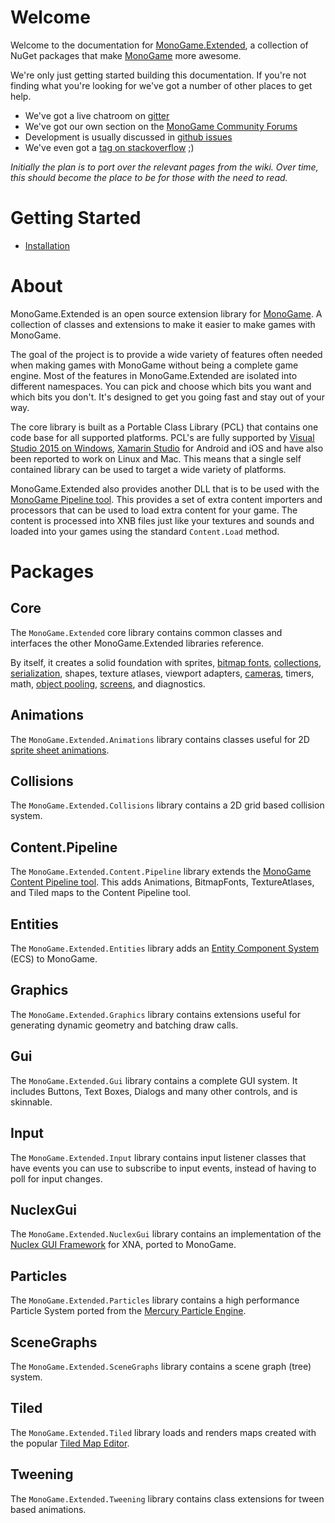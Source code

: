 # Welcome

Welcome to the documentation for [MonoGame.Extended](https://github.com/craftworkgames/MonoGame.Extended), a collection of NuGet packages that make [MonoGame](http://www.monogame.net/) more awesome.

We're only just getting started building this documentation. If you're not finding what you're looking for we've got a number of other places to get help.

 - We've got a live chatroom on [gitter](https://gitter.im/craftworkgames/MonoGame.Extended)
 - We've got our own section on the [MonoGame Community Forums](http://community.monogame.net/c/extended)
 - Development is usually discussed in [github issues](https://github.com/craftworkgames/MonoGame.Extended/issues)
 - We've even got a [tag on stackoverflow](http://gamedev.stackexchange.com/questions/tagged/monogame-extended) ;)

 *Initially the plan is to port over the relevant pages from the wiki. Over time, this should become the place to be for those with the need to read.*


# Getting Started

 - [Installation](installation.md)

# About

MonoGame.Extended is an open source extension library for [MonoGame](http://www.monogame.net/). A collection of classes and extensions to make it easier to make games with MonoGame.

The goal of the project is to provide a wide variety of features often needed when making games with MonoGame without being a complete game engine. Most of the features in MonoGame.Extended are isolated into different namespaces. You can pick and choose which bits you want and which bits you don't. It's designed to get you going fast and stay out of your way.

The core library is built as a Portable Class Library (PCL) that contains one code base for all supported platforms. PCL's are fully supported by [Visual Studio 2015 on Windows](https://msdn.microsoft.com/en-us/library/gg597391(v=vs.110).aspx), [Xamarin Studio](https://developer.xamarin.com/guides/cross-platform/application_fundamentals/pcl/introduction_to_portable_class_libraries/) for Android and iOS and have also been reported to work on Linux and Mac. This means that a single self contained library can be used to target a wide variety of platforms.

MonoGame.Extended also provides another DLL that is to be used with the [MonoGame Pipeline tool](http://www.monogame.net/documentation/?page=Pipeline). This provides a set of extra content importers and processors that can be used to load extra content for your game. The content is processed into XNB files just like your textures and sounds and loaded into your games using the standard `Content.Load` method.


# Packages

## Core
The `MonoGame.Extended` core library contains common classes and interfaces the other MonoGame.Extended libraries reference.

By itself, it creates a solid foundation with sprites, [bitmap fonts](MonoGame.Extended/BitmapFonts.md), [collections](MonoGame.Extended/Collections.md), [serialization](MonoGame.Extended/Serialization.md), shapes, texture atlases, viewport adapters, [cameras](MonoGame.Extended/Camera2D.md), timers, math, [object pooling](MonoGame.Extended/Object-Pooling.md), [screens](MonoGame.Extended/Screens.md), and diagnostics.

## Animations
The `MonoGame.Extended.Animations` library contains classes useful for 2D [sprite sheet animations](MonoGame.Extended.Animation/Animated-Sprites.md).

## Collisions
The `MonoGame.Extended.Collisions` library contains a 2D grid based collision system.

## Content.Pipeline
The `MonoGame.Extended.Content.Pipeline` library extends the [MonoGame Content Pipeline tool](http://www.monogame.net/documentation/?page=Pipeline). This adds Animations, BitmapFonts, TextureAtlases, and Tiled maps to the Content Pipeline tool.

## Entities
The `MonoGame.Extended.Entities` library adds an [Entity Component System](https://en.wikipedia.org/wiki/Entity%E2%80%93component%E2%80%93system) (ECS) to MonoGame.

## Graphics
The `MonoGame.Extended.Graphics` library contains extensions useful for generating dynamic geometry and batching draw calls.

## Gui
The `MonoGame.Extended.Gui` library contains a complete GUI system.  It includes Buttons, Text Boxes, Dialogs and many other controls, and is skinnable.

## Input
The `MonoGame.Extended.Input` library contains input listener classes that have events you can use to subscribe to input events, instead of having to poll for input changes.

## NuclexGui
The `MonoGame.Extended.NuclexGui` library contains an implementation of the [Nuclex GUI Framework](https://nuclexframework.codeplex.com/wikipage?title=Nuclex.UserInterface) for XNA, ported to MonoGame.

## Particles
The `MonoGame.Extended.Particles` library contains a high performance Particle System ported from the [Mercury Particle Engine](matthew-davey.github.io/mercury-particle-engine/).

## SceneGraphs
The `MonoGame.Extended.SceneGraphs` library contains a scene graph (tree) system.


## Tiled
The `MonoGame.Extended.Tiled` library loads and renders maps created with the popular [Tiled Map Editor](http://www.mapeditor.org/).

## Tweening
The `MonoGame.Extended.Tweening` library contains class extensions for tween based animations.


